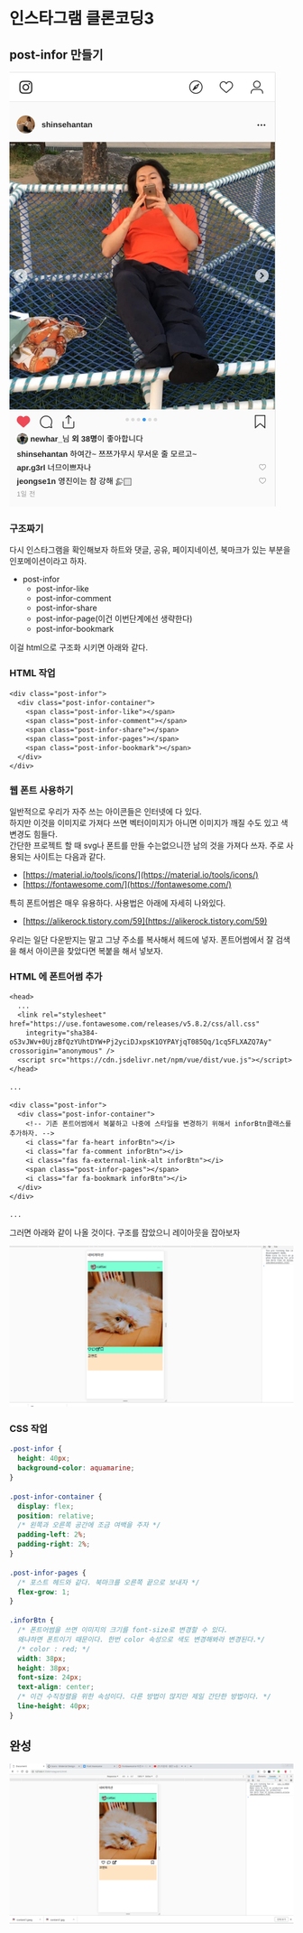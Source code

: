 # 인스타그램 클론코딩3

## post-infor 만들기 

![](.gitbook/assets/insta%20%282%29.png)

### 구조짜기 

다시 인스타그램을 확인해보자 하트와 댓글, 공유, 페이지네이션, 북마크가 있는 부분을 인포메이션이라고 하자.

* post-infor
  * post-infor-like
  * post-infor-comment
  * post-infor-share
  * post-infor-page\(이건 이번단계에선 생략한다\)
  * post-infor-bookmark

이걸 html으로 구조화 시키면 아래와 같다.

### HTML 작업 

```markup
<div class="post-infor">
  <div class="post-infor-container">
    <span class="post-infor-like"></span>
    <span class="post-infor-comment"></span>
    <span class="post-infor-share"></span>
    <span class="post-infor-pages"></span>
    <span class="post-infor-bookmark"></span>
  </div>
</div>
```

### 웹 폰트 사용하기

일반적으로 우리가 자주 쓰는 아이콘들은 인터넷에 다 있다.  
하지만 이것을 이미지로 가져다 쓰면 벡터이미지가 아니면 이미지가 깨질 수도 있고 색변경도 힘들다.  
간단한 프로젝트 할 때 svg나 폰트를 만들 수는없으니깐 남의 것을 가져다 쓰자. 주로 사용되는 사이트는 다음과 같다.

* [https://material.io/tools/icons/](https://material.io/tools/icons/)
* [https://fontawesome.com/](https://fontawesome.com/)

특히 폰트어썸은 매우 유용하다. 사용법은 아래에 자세히 나와있다.

* [https://alikerock.tistory.com/59](https://alikerock.tistory.com/59)

우리는 일단 다운받지는 말고 그냥 주소를 복사해서 헤드에 넣자. 폰트어썸에서 잘 검색을 해서 아이콘을 찾았다면 복붙을 해서 넣보자.

### HTML 에 폰트어썸 추가 

```markup
<head>
  ...
  <link rel="stylesheet" href="https://use.fontawesome.com/releases/v5.8.2/css/all.css"
    integrity="sha384-oS3vJWv+0UjzBfQzYUhtDYW+Pj2yciDJxpsK1OYPAYjqT085Qq/1cq5FLXAZQ7Ay" crossorigin="anonymous" />
  <script src="https://cdn.jsdelivr.net/npm/vue/dist/vue.js"></script>
</head>

...

<div class="post-infor">
  <div class="post-infor-container">
    <!-- 기존 폰트어썸에서 복붙하고 나중에 스타일을 변경하기 위해서 inforBtn클래스를 추가하자. -->
    <i class="far fa-heart inforBtn"></i>
    <i class="far fa-comment inforBtn"></i>
    <i class="fas fa-external-link-alt inforBtn"></i>
    <span class="post-infor-pages"></span>
    <i class="far fa-bookmark inforBtn"></i>
  </div>
</div>

...
```

그러면 아래와 같이 나올 것이다. 구조를 잡았으니 레이아웃을 잡아보자

![&#xC778;&#xD3EC; &#xD3F0;&#xD2B8;&#xC5B4;&#xC378;](.gitbook/assets/3-1.png)

### CSS 작업 

```css
.post-infor {
  height: 40px;
  background-color: aquamarine;
}

.post-infor-container {
  display: flex;
  position: relative;
  /* 왼쪽과 오른쪽 공간에 조금 여백을 주자 */
  padding-left: 2%;
  padding-right: 2%;
}

.post-infor-pages {
  /* 포스트 헤드와 같다. 북마크를 오른쪽 끝으로 보내자 */
  flex-grow: 1;
}

.inforBtn {
  /* 폰트어썸을 쓰면 이미지의 크기를 font-size로 변경할 수 있다.
  왜냐하면 폰트이기 때문이다. 한번 color 속성으로 색도 변경해봐라 변경된다.*/
  /* color : red; */
  width: 38px;
  height: 38px;
  font-size: 24px;
  text-align: center;
  /* 이건 수직정렬을 위한 속성이다. 다른 방법이 많지만 제일 간단한 방법이다. */
  line-height: 40px;
}
```

## 완성 

![&#xC778;&#xD3EC; &#xC644;&#xC131;](.gitbook/assets/3-2.png)





